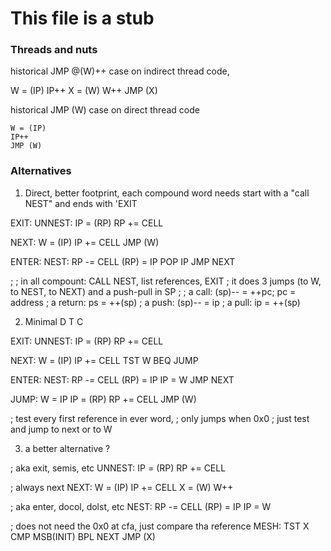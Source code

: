 
# This file is a stub

### Threads and nuts

 historical JMP @(W)++
 case on indirect thread code, 

   W = (IP)
   IP++
   X = (W)
   W++
   JMP (X)

 historical JMP (W)
 case on direct thread code
    
    W = (IP)
    IP++
    JMP (W)

### Alternatives

1)  Direct, better footprint, 
    each compound word needs start with a "call NEST" and 
    ends with 'EXIT

EXIT:
UNNEST:
    IP = (RP)
    RP += CELL

NEXT:
    W = (IP)
    IP += CELL
    JMP (W)

ENTER:
NEST:
    RP -= CELL
    (RP) = IP
    POP IP 
    JMP NEXT

;
; in all compount: CALL NEST, list references, EXIT
; it does 3 jumps (to W, to NEST, to NEXT) and a push-pull in SP
;
; a call: (sp)-- = ++pc; pc = address
; a return: ps = ++(sp)
; a push: (sp)-- = ip 
; a pull: ip = ++(sp)

2) Minimal D T C

EXIT:
UNNEST:
    IP = (RP)
    RP += CELL

NEXT:
    W = (IP)
    IP += CELL
    TST W
    BEQ JUMP

ENTER:
NEST:
    RP -= CELL
    (RP) = IP
    IP = W
    JMP NEXT

JUMP:
    W = IP
    IP = (RP)
    RP += CELL
    JMP (W)

; test every first reference in ever word, 
; only jumps when 0x0
; just test and jump to next or to W

3) a better alternative ?

; aka exit, semis, etc
UNNEST:
    IP = (RP)
    RP += CELL

; always next
NEXT:
    W = (IP)
    IP += CELL
    X = (W)
    W++

; aka enter, docol, dolst, etc
NEST:
    RP -= CELL
    (RP) = IP
    IP = W

; does not need the 0x0 at cfa, just compare tha reference
MESH:
    TST X
    CMP MSB(INIT)
    BPL NEXT
    JMP (X)

